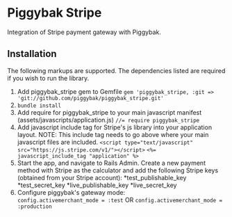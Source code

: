 Piggybak Stripe
=============

Integration of Stripe payment gateway with Piggybak.

Installation
-------

The following markups are supported.  The dependencies listed are required if
you wish to run the library.

1. Add piggybak_stripe gem to Gemfile
	`gem 'piggybak_stripe, :git => 'git://github.com/piggybak/piggybak_stripe.git'`
2. `bundle install`
3. Add require for piggybak_stripe to your main javascript manifest (assets/javascripts/application.js) 
	`//= require piggybak_stripe`
4. Add javascript include tag for Stripe's js library into your application layout.  NOTE: This include tag needs to go above where your main javascript files are included.
	`<script type="text/javascript" src="https://js.stripe.com/v1/"></script>`
  	`<%= javascript_include_tag "application" %>`
5. Start the app, and navigate to Rails Admin.  Create a new payment method with Stripe as the calculator and add the following Stripe keys (obtained from your Stripe account):
	*test_publishable_key
	*test_secret_key
	*live_publishable_key
	*live_secret_key
6. Configure piggybak's gateway mode:  
	`config.activemerchant_mode = :test` OR `config.activemerchant_mode = :production`

